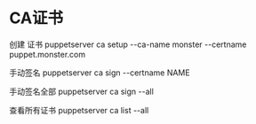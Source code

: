 # CA证书

创建 证书
puppetserver ca setup  --ca-name monster --certname puppet.monster.com

手动签名
puppetserver ca sign --certname NAME

手动签名全部
puppetserver ca sign --all

查看所有证书
puppetserver ca list --all
